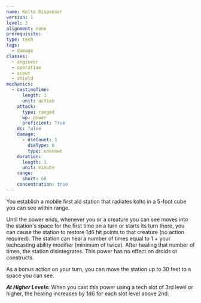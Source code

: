 ```yaml
---
name: Kolto Dispenser
version: 1
level: 2
alignment: none
prerequisite: 
type: tech
tags:
  - damage
classes:
  - engineer
  - operative
  - scout
  - shield
mechanics:
  - castingTime:
      length: 1
      unit: action
    attack:
      type: ranged
      wp: power
      proficient: True
    dc: false
    damage:
      - dieCount: 1
        dieType: 6
        type: unknown
    duration:
      length: 1
      unit: minute
    range:
      short: 60
    concentration: true
---
```

You establish a mobile first aid station that radiates kolto in a 5-foot cube you can see within range.

Until the power ends, whenever you or a creature you can see moves into the station's space for the first time on a turn or starts its turn there, you can cause the station to restore 1d6 hit points to that creature (no action required). The station can heal a number of times equal to 1 + your techcasting ability modifier (minimum of twice). After healing that number of times, the station disintegrates. This power has no effect on droids or constructs.

As a bonus action on your turn, you can move the station up to 30 feet to a space you can see.

***__At Higher Levels__:*** When you cast this power using a tech slot of 3rd level or higher, the healing increases by 1d6 for each slot level above 2nd.
    